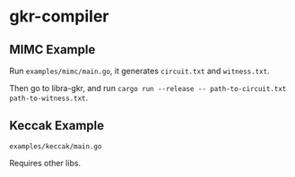 # gkr-compiler

## MIMC Example

Run `examples/mimc/main.go`, it generates `circuit.txt` and `witness.txt`.

Then go to libra-gkr, and run `cargo run --release -- path-to-circuit.txt path-to-witness.txt`.

## Keccak Example

`examples/keccak/main.go`

Requires other libs.
